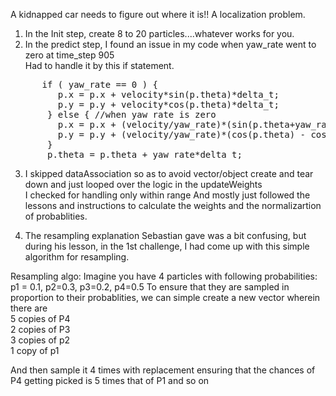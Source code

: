 A kidnapped car needs to figure out where it is!! A localization problem.


1. In the Init step, create 8 to 20 particles....whatever works for you.
2. In the predict step, I found an issue in my code when yaw_rate went to zero at time_step 905  
Had to handle it by this if statement.
<pre>
      if ( yaw_rate == 0 ) {
         p.x = p.x + velocity*sin(p.theta)*delta_t;
         p.y = p.y + velocity*cos(p.theta)*delta_t;
       } else { //when yaw rate is zero
         p.x = p.x + (velocity/yaw_rate)*(sin(p.theta+yaw_rate*delta_t) - sin(p.theta));
         p.y = p.y + (velocity/yaw_rate)*(cos(p.theta) - cos(p.theta+yaw_rate*delta_t));
       }
       p.theta = p.theta + yaw_rate*delta_t;
</pre>

3. I skipped dataAssociation so as to avoid vector/object create and tear down and just looped over the logic in the updateWeights  
I checked for handling only within range 
And mostly just followed the lessons and instructions to calculate the weights and the normalizartion of probablities.  

4. The resampling explanation Sebastian gave was a bit confusing, but during his lesson, in the 1st challenge, I had come up with this simple algorithm for resampling.  

Resampling algo:
Imagine you have 4 particles with following probabilities:
p1 = 0.1, p2=0.3, p3=0.2, p4=0.5
To ensure that they are sampled in proportion to their probablities, we can simple create a new vector wherein there are  
5 copies of P4  
2 copies of P3  
3 copies of p2  
1 copy of   p1

And then sample it 4 times with replacement ensuring that the chances of P4 getting picked is 5 times that of P1 and so on
